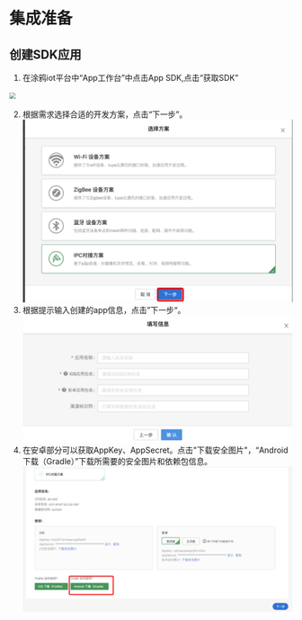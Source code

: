#  集成准备



## 创建SDK应用


1. 在涂鸦iot平台中“App工作台”中点击App SDK,点击“获取SDK”

<img src="https://tuyainc.github.io/tuyasmart_home_android_sdk_doc/zh-hans/resource/images/getsdk.png" style="zoom:67%;" />

2. 根据需求选择合适的开发方案，点击“下一步”。
![](./images/sdk_preparation_1.png)
3. 根据提示输入创建的app信息，点击”下一步“。
![](./images/sdk_preparation_3.png)
4. 在安卓部分可以获取AppKey、AppSecret。点击"下载安全图片"，“Android 下载（Gradle）”下载所需要的安全图片和依赖包信息。
![](./images/sdk_preparation_2.png)

	